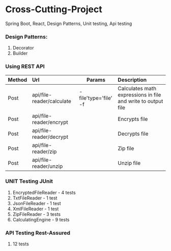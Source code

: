 # Cross-Cutting-Project
Spring Boot, React, Design Patterns, Unit testing, Api testing

### Design Patterns:
1. Decorator 
2. Builder


### Using REST API

| Method | Url                      | Params                    |Description                                                  |
|:-------|:-------------------------|---------------------------|:-------------------------------------------------------------|
| Post   | api/file-reader/calculate| -file'type='file'<br/> -f |Calculates math expressions in file and write to output file |
| Post    | api/file-reader/encrypt  |                           |Encrypts file|
| Post    | api/file-reader/decrypt  |                           |Decrypts file|
| Post    | api/file-reader/zip      |                           |Zip file|
| Post    | api/file-reader/unzip    |                           |Unzip file|

### UNIT Testing JUnit
1. EncryptedFileReader - 4 tests
2. TxtFileReader - 1 test
3. JsonFileReader - 1 test
4. XmlFileReader - 1 test
5. ZipFileReader - 3 tests
6. CalculatingEngine - 9 tests

### API Testing Rest-Assured
1. 12 tests